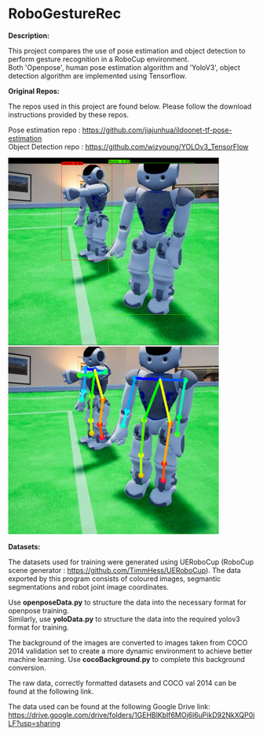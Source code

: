 # RoboGestureRec

**Description:**

This project compares the use of pose estimation and object detection to perform gesture recognition in a RoboCup environment.                                    
Both 'Openpose', human pose estimation algorithm and 'YoloV3', object detection algorithm are implemented using Tensorflow.

**Original Repos:**

The repos used in this project are found below. Please follow the download instructions provided by these repos.

Pose estimation repo : https://github.com/jiajunhua/ildoonet-tf-pose-estimation                                                                                   
Object Detection repo : https://github.com/wizyoung/YOLOv3_TensorFlow


![alt text](https://github.com/cohogain/RoboGestureRec/blob/main/object_detection.png) ![alt text](https://github.com/cohogain/RoboGestureRec/blob/main/pose_estimation.png)





**Datasets:**

The datasets used for training were generated using UERoboCup (RoboCup scene generator : https://github.com/TimmHess/UERoboCup).
The data exported by this program consists of coloured images, segmantic segmentations and robot joint image coordinates.

Use **openposeData.py** to structure the data into the necessary format for openpose training.                                                          
Similarly, use **yoloData.py** to structure the data into the required yolov3 format for training.

The background of the images are converted to images taken from COCO 2014 validation set to create a more dynamic environment to achieve better machine learning. Use **cocoBackground.py** to complete this background conversion.

The raw data, correctly formatted datasets and COCO val 2014 can be found at the following link.

The data used can be found at the following Google Drive link: 
https://drive.google.com/drive/folders/1GEHBlKblf6MOj6l6uPikD92NkXQP0iLF?usp=sharing




